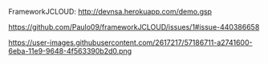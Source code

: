 
FrameworkJCLOUD: http://devnsa.herokuapp.com/demo.gsp

https://github.com/Paulo09/frameworkJCLOUD/issues/1#issue-440386658

https://user-images.githubusercontent.com/2617217/57186711-a2741600-6eba-11e9-9648-4f563390b2d0.png

